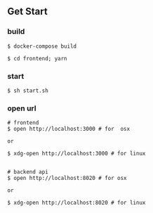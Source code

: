 ## Get Start
### build

```
$ docker-compose build

$ cd frontend; yarn
```

### start

```
$ sh start.sh
```

### open url

```
# frontend
$ open http://localhost:3000 # for  osx

or

$ xdg-open http://localhost:3000 # for linux


# backend api
$ open http://localhost:8020 # for osx

or

$ xdg-open http://localhost:8020 # for linux
```

